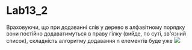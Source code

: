 # Lab13_2
Враховуючи, що при додаванні слів у дерево в алфавітному порядку вони постійно додаватимуться в праву гілку (вийде, по суті, зв'язний список), складність алгоритму додавання n елементів буде уже <img src = 'https://latex.codecogs.com/svg.image?O(n^{2})' />
